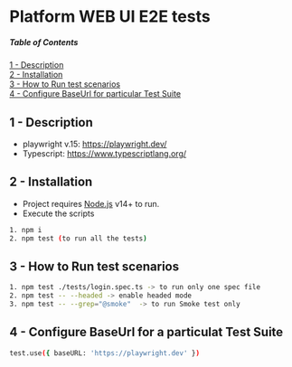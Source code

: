 # Platform WEB UI E2E tests

##### Table of Contents

[1 - Description](#description)  
[2 - Installation](#installation)  
[3 - How to Run test scenarios](#how_to_run)  
[4 - Configure BaseUrl for particular Test Suite](#configure_base_url)

<a name="description"/>

## 1 - Description

- playwright v.15: https://playwright.dev/
- Typescript: https://www.typescriptlang.org/

<a name="installation"/>

## 2 - Installation

- Project requires [Node.js](https://nodejs.org/) v14+ to run.
- Execute the scripts

```sh
1. npm i
2. npm test (to run all the tests)
```

<a name="how_to_run"/>

## 3 - How to Run test scenarios

```sh
1. npm test ./tests/login.spec.ts -> to run only one spec file
2. npm test -- --headed -> enable headed mode
3. npm test -- --grep="@smoke"  -> to run Smoke test only
```

<a name="configure_base_url"/>

## 4 - Configure BaseUrl for a particulat Test Suite

```sh
test.use({ baseURL: 'https://playwright.dev' })
```
